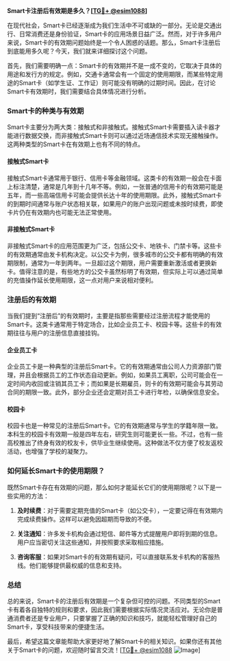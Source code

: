 **Smart卡注册后有效期是多久？[[TG💪+ @esim1088](https://t.me/s/esim1088)]**

在现代社会，Smart卡已经逐渐成为我们生活中不可或缺的一部分。无论是交通出行、日常消费还是身份验证，Smart卡的应用场景日益广泛。然而，对于许多用户来说，Smart卡的有效期问题始终是一个令人困惑的话题。那么，Smart卡注册后到底能用多久呢？今天，我们就来详细探讨这个问题。

首先，我们需要明确一点：Smart卡的有效期并不是一成不变的，它取决于具体的用途和发行方的规定。例如，交通卡通常会有一个固定的使用期限，而某些特定用途的Smart卡（如学生证、工作证）则可能没有明确的过期时间。因此，在讨论Smart卡有效期时，我们需要结合具体情况进行分析。

### Smart卡的种类与有效期

Smart卡主要分为两大类：接触式和非接触式。接触式Smart卡需要插入读卡器才能进行数据交换，而非接触式Smart卡则可以通过近场通信技术实现无接触操作。这两种类型的Smart卡在有效期上也有不同的特点。

#### 接触式Smart卡

接触式Smart卡通常用于银行、信用卡等金融领域。这类卡的有效期一般会在卡面上标注清楚，通常是几年到十几年不等。例如，一张普通的信用卡的有效期可能是五年，而一些高端信用卡可能会提供长达十年的使用期限。此外，接触式Smart卡的到期时间通常与账户状态相关联，如果用户的账户出现问题或未按时续费，即使卡片仍在有效期内也可能无法正常使用。

#### 非接触式Smart卡

非接触式Smart卡的应用范围更为广泛，包括公交卡、地铁卡、门禁卡等。这些卡的有效期通常由发卡机构决定。以公交卡为例，很多城市的公交卡都有明确的有效期限制，通常为一年到两年。一旦超过这个期限，用户需要重新激活或者更换新卡。值得注意的是，有些地方的公交卡虽然标明了有效期，但实际上可以通过简单的充值操作延长使用期限，这一点对用户来说相对便利。

### 注册后的有效期

当我们提到“注册后”的有效期时，主要是指那些需要经过注册流程才能使用的Smart卡。这类卡通常用于特定场合，比如企业员工卡、校园卡等。这些卡的有效期往往与用户的注册信息直接挂钩。

#### 企业员工卡

企业员工卡是一种典型的注册后Smart卡。它的有效期通常由公司人力资源部门管理，并且会根据员工的工作状态自动更新。例如，如果员工离职，公司可能会在一定时间内收回或注销其员工卡；而如果是长期雇员，则卡的有效期可能会与其劳动合同的期限一致。此外，部分企业还会定期对员工卡进行年检，以确保信息安全。

#### 校园卡

校园卡也是一种常见的注册后Smart卡。它的有效期通常与学生的学籍年限一致。本科生的校园卡有效期一般是四年左右，研究生则可能更长一些。不过，也有一些高校推出了终身有效的校友卡，供毕业生继续使用。这种做法不仅方便了校友返校活动，也增强了学校的凝聚力。

### 如何延长Smart卡的使用期限？

既然Smart卡存在有效期的问题，那么如何才能延长它们的使用期限呢？以下是一些实用的方法：

1. **及时续费**：对于需要定期充值的Smart卡（如公交卡），一定要记得在有效期内完成续费操作。这样可以避免因超期而导致的不便。
   
2. **关注通知**：许多发卡机构会通过短信、邮件等方式提醒用户即将到期的信息。用户应当密切关注这些通知，并按照要求采取相应措施。

3. **咨询客服**：如果对Smart卡的有效期有疑问，可以直接联系发卡机构的客服热线。他们能够提供最权威的信息和支持。

### 总结

总的来说，Smart卡的注册后有效期是一个复杂但可控的问题。不同类型的Smart卡有着各自独特的规则和要求，因此我们需要根据实际情况灵活应对。无论你是普通消费者还是专业用户，只要掌握了正确的知识和技巧，就能轻松管理好自己的Smart卡，享受科技带来的便捷生活。

最后，希望这篇文章能帮助大家更好地了解Smart卡的相关知识。如果你还有其他关于Smart卡的问题，欢迎随时留言交流！[[TG💪+ @esim1088](https://t.me/s/esim1088) ![Image](https://i.postimg.cc/4NQfJmqS/Snipaste-2025-05-13-00-14-12.png)]